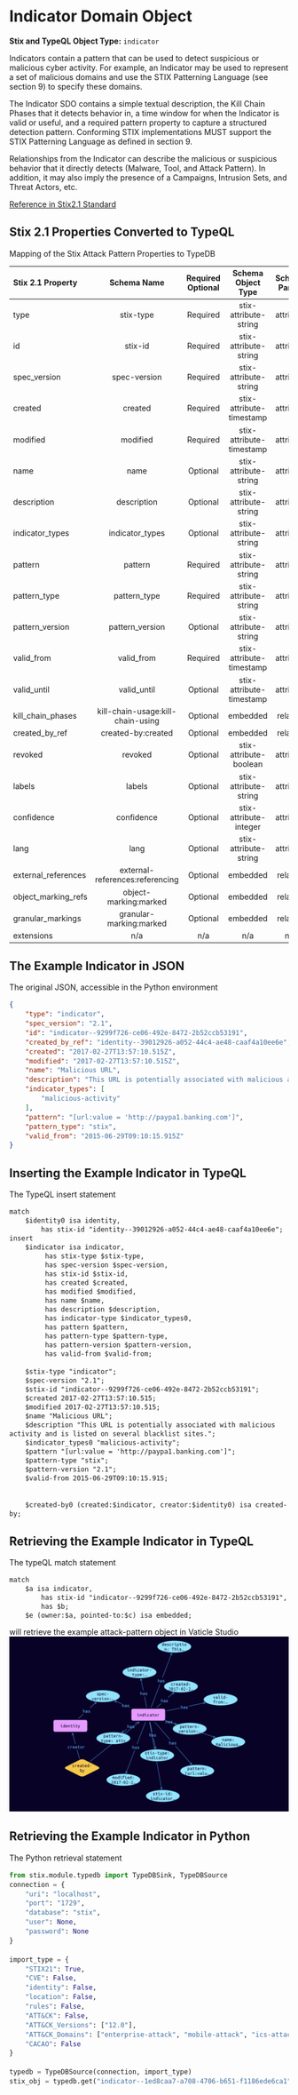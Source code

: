 # Indicator Domain Object

**Stix and TypeQL Object Type:**  `indicator`

Indicators contain a pattern that can be used to detect suspicious or malicious cyber activity. For example, an Indicator may be used to represent a set of malicious domains and use the STIX Patterning Language (see section 9) to specify these domains.

 

The Indicator SDO contains a simple textual description, the Kill Chain Phases that it detects behavior in, a time window for when the Indicator is valid or useful, and a required pattern property to capture a structured detection pattern. Conforming STIX implementations MUST support the STIX Patterning Language as defined in section 9.

Relationships from the Indicator can describe the malicious or suspicious behavior that it directly detects (Malware, Tool, and Attack Pattern). In addition, it may also imply the presence of a Campaigns, Intrusion Sets, and Threat Actors, etc.

[Reference in Stix2.1 Standard](https://docs.oasis-open.org/cti/stix/v2.1/os/stix-v2.1-os.html#_muftrcpnf89v)
## Stix 2.1 Properties Converted to TypeQL
Mapping of the Stix Attack Pattern Properties to TypeDB

|  Stix 2.1 Property    |           Schema Name             | Required  Optional  |      Schema Object Type | Schema Parent  |
|:--------------------|:--------------------------------:|:------------------:|:------------------------:|:-------------:|
|  type                 |            stix-type              |      Required       |  stix-attribute-string    |   attribute    |
|  id                   |             stix-id               |      Required       |  stix-attribute-string    |   attribute    |
|  spec_version         |           spec-version            |      Required       |  stix-attribute-string    |   attribute    |
|  created              |             created               |      Required       | stix-attribute-timestamp  |   attribute    |
|  modified             |             modified              |      Required       | stix-attribute-timestamp  |   attribute    |
|  name                 |               name                |      Optional       |  stix-attribute-string    |   attribute    |
|  description          |           description             |      Optional       |  stix-attribute-string    |   attribute    |
| indicator_types |indicator_types |      Optional       |  stix-attribute-string    |   attribute    |
| pattern |pattern |      Required       |  stix-attribute-string    |   attribute    |
| pattern_type |pattern_type |      Required       |  stix-attribute-string    |   attribute    |
| pattern_version |pattern_version |      Optional       |  stix-attribute-string    |   attribute    |
| valid_from |valid_from |      Required       | stix-attribute-timestamp  |   attribute    |
| valid_until |valid_until |      Optional       | stix-attribute-timestamp  |   attribute    |
| kill_chain_phases |kill-chain-usage:kill-chain-using |      Optional       |   embedded     |relation |
|  created_by_ref       |        created-by:created         |      Optional       |   embedded     |relation |
|  revoked              |             revoked               |      Optional       |  stix-attribute-boolean   |   attribute    |
|  labels               |              labels               |      Optional       |  stix-attribute-string    |   attribute    |
|  confidence           |            confidence             |      Optional       |  stix-attribute-integer   |   attribute    |
|  lang                 |               lang                |      Optional       |  stix-attribute-string    |   attribute    |
|  external_references  | external-references:referencing   |      Optional       |   embedded     |relation |
|  object_marking_refs  |      object-marking:marked        |      Optional       |   embedded     |relation |
|  granular_markings    |     granular-marking:marked       |      Optional       |   embedded     |relation |
|  extensions           |               n/a                 |        n/a          |           n/a             |      n/a       |

## The Example Indicator in JSON
The original JSON, accessible in the Python environment
```json
{
    "type": "indicator",
    "spec_version": "2.1",
    "id": "indicator--9299f726-ce06-492e-8472-2b52ccb53191",
    "created_by_ref": "identity--39012926-a052-44c4-ae48-caaf4a10ee6e",
    "created": "2017-02-27T13:57:10.515Z",
    "modified": "2017-02-27T13:57:10.515Z",
    "name": "Malicious URL",
    "description": "This URL is potentially associated with malicious activity and is listed on several blacklist sites.",
    "indicator_types": [
        "malicious-activity"
    ],
    "pattern": "[url:value = 'http://paypa1.banking.com']",
    "pattern_type": "stix",
    "valid_from": "2015-06-29T09:10:15.915Z"
}
```


## Inserting the Example Indicator in TypeQL
The TypeQL insert statement
```typeql
match  
    $identity0 isa identity, 
        has stix-id "identity--39012926-a052-44c4-ae48-caaf4a10ee6e";
insert
    $indicator isa indicator,
         has stix-type $stix-type,
         has spec-version $spec-version,
         has stix-id $stix-id,
         has created $created,
         has modified $modified,
         has name $name,
         has description $description,
         has indicator-type $indicator_types0,
         has pattern $pattern,
         has pattern-type $pattern-type,
         has pattern-version $pattern-version,
         has valid-from $valid-from;

    $stix-type "indicator";
    $spec-version "2.1";
    $stix-id "indicator--9299f726-ce06-492e-8472-2b52ccb53191";
    $created 2017-02-27T13:57:10.515;
    $modified 2017-02-27T13:57:10.515;
    $name "Malicious URL";
    $description "This URL is potentially associated with malicious activity and is listed on several blacklist sites.";
    $indicator_types0 "malicious-activity";
    $pattern "[url:value = 'http://paypa1.banking.com']";
    $pattern-type "stix";
    $pattern-version "2.1";
    $valid-from 2015-06-29T09:10:15.915;


    $created-by0 (created:$indicator, creator:$identity0) isa created-by;
```

## Retrieving the Example Indicator in TypeQL
The typeQL match statement

```typeql
match
    $a isa indicator,
        has stix-id "indicator--9299f726-ce06-492e-8472-2b52ccb53191",
        has $b;
    $e (owner:$a, pointed-to:$c) isa embedded;
```


will retrieve the example attack-pattern object in Vaticle Studio
![Indicator Example](./img/indicator.png)

## Retrieving the Example Indicator  in Python
The Python retrieval statement

```python
from stix.module.typedb import TypeDBSink, TypeDBSource
connection = {
    "uri": "localhost",
    "port": "1729",
    "database": "stix",
    "user": None,
    "password": None
}

import_type = {
    "STIX21": True,
    "CVE": False,
    "identity": False,
    "location": False,
    "rules": False,
    "ATT&CK": False,
    "ATT&CK_Versions": ["12.0"],
    "ATT&CK_Domains": ["enterprise-attack", "mobile-attack", "ics-attack"],
    "CACAO": False
}

typedb = TypeDBSource(connection, import_type)
stix_obj = typedb.get("indicator--1ed8caa7-a708-4706-b651-f1186ede6ca1")
```

